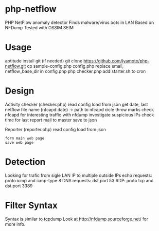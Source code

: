 php-netflow
===========

PHP NetFlow anomaly detector
Finds malware/virus bots in LAN
Based on NFDump
Tested with OSSIM SEIM

Usage
=====
aptitude install git (if needed)
git clone https://github.com/Iyamoto/php-netflow.git
cp sample-config.php config.php
replace email, netflow_base_dir in config.php
php checker.php
add starter.sh to cron

Design
======
Activity checker (checker.php)
    read config
    load from json
    get date, last netflow file name (nfcapd.date) -> path to nfcapd
    cicle throw marks
        check nfcapd for interesting traffic with nfdump
        investigate suspicious IPs
        check time for last report
            mail to master
    save to json

Reporter (reporter.php)
    read config
    load from json
    
    form main web page
    save web page


Detection
=========
Looking for trafic from sigle LAN IP to multiple outside IPs 
echo requests: proto icmp and icmp-type 8
DNS requests: dst port 53
RDP: proto tcp and dst port 3389

Filter Syntax
=============
Syntax is similar to tcpdump
Look at http://nfdump.sourceforge.net/ for more info.